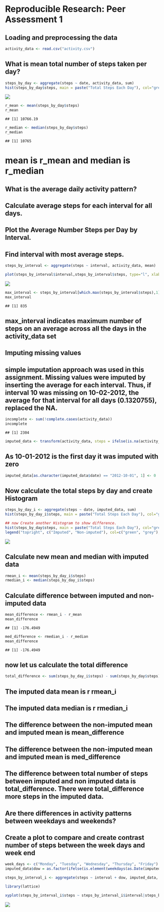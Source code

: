 # Reproducible Research: Peer Assessment 1


## Loading and preprocessing the data


```r
activity_data <- read.csv("activity.csv")
```

## What is mean total number of steps taken per day?



```r
steps_by_day <- aggregate(steps ~ date, activity_data, sum)
hist(steps_by_day$steps, main = paste("Total Steps Each Day"), col="green", xlab="Number of Steps")
```

![](PA1_template_files/figure-html/unnamed-chunk-2-1.png) 

```r
r_mean <- mean(steps_by_day$steps)
r_mean
```

```
## [1] 10766.19
```

```r
r_median <- median(steps_by_day$steps)
r_median
```

```
## [1] 10765
```

# mean is r_mean and median is r_median

## What is the average daily activity pattern?
## Calculate average steps for each interval for all days.
## Plot the Average Number Steps per Day by Interval.
## Find interval with most average steps.


```r
steps_by_interval <- aggregate(steps ~ interval, activity_data, mean)

plot(steps_by_interval$interval,steps_by_interval$steps, type="l", xlab="Interval", ylab="Number of Steps",main="Average Number of Steps per Day by Interval")
```

![](PA1_template_files/figure-html/unnamed-chunk-3-1.png) 

```r
max_interval <- steps_by_interval[which.max(steps_by_interval$steps),1]
max_interval
```

```
## [1] 835
```

## max_interval indicates maximum number of steps on an average across all the days in the activity_data set

## Imputing missing values
## simple imputation approach was used in this assignment. Missing values were imputed by inserting the average for each interval. Thus, if interval 10 was missing on 10-02-2012, the average for that interval for all days (0.1320755), replaced the NA.


```r
incomplete <- sum(!complete.cases(activity_data))
incomplete
```

```
## [1] 2304
```

```r
imputed_data <- transform(activity_data, steps = ifelse(is.na(activity_data$steps), steps_by_interval$steps[match(activity_data$interval, steps_by_interval$interval)], activity_data$steps))
```

## As 10-01-2012 is the first day  it was imputed with zero


```r
imputed_data[as.character(imputed_data$date) == "2012-10-01", 1] <- 0
```

## Now calculate the total steps by day and create Histogram


```r
steps_by_day_i <- aggregate(steps ~ date, imputed_data, sum)
hist(steps_by_day_i$steps, main = paste("Total Steps Each Day"), col="green", xlab="Number of Steps")

## now Create another Histogram to show difference. 
hist(steps_by_day$steps, main = paste("Total Steps Each Day"), col="grey", xlab="Number of Steps", add=T)
legend("topright", c("Imputed", "Non-imputed"), col=c("green", "grey"), lwd=10)
```

![](PA1_template_files/figure-html/unnamed-chunk-6-1.png) 

## Calculate new mean and median with imputed data

```r
rmean_i <- mean(steps_by_day_i$steps)
rmedian_i <- median(steps_by_day_i$steps)
```

## Calculate difference between imputed and non-imputed data



```r
mean_difference <- rmean_i - r_mean
mean_difference
```

```
## [1] -176.4949
```

```r
med_difference <- rmedian_i - r_median
mean_difference
```

```
## [1] -176.4949
```
## now let us calculate the total difference


```r
total_difference <- sum(steps_by_day_i$steps) - sum(steps_by_day$steps)
```

## The imputed data mean is r rmean_i
## The imputed data median is r rmedian_i
## The difference between the non-imputed mean and imputed mean is mean_difference
## The difference between the non-imputed mean and imputed mean is med_difference
## The difference between total number of steps between imputed and non imputed data is total_difference. There were total_difference more steps in the imputed data.


## Are there differences in activity patterns between weekdays and weekends?

## Create a plot to compare and create contrast number of steps between the week days and week end


```r
week_days <- c("Monday", "Tuesday", "Wednesday", "Thursday", "Friday")
imputed_data$dow = as.factor(ifelse(is.element(weekdays(as.Date(imputed_data$date)),week_days), "Weekday", "Weekend"))

steps_by_interval_i <- aggregate(steps ~ interval + dow, imputed_data, mean)

library(lattice)

xyplot(steps_by_interval_i$steps ~ steps_by_interval_i$interval|steps_by_interval_i$dow, main="Average Steps per Day by Interval",xlab="Interval", ylab="Steps",layout=c(1,2), type="l")
```

![](PA1_template_files/figure-html/unnamed-chunk-10-1.png) 
